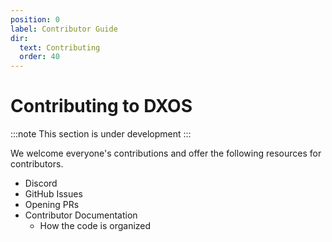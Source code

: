 ```yaml
---
position: 0
label: Contributor Guide
dir:
  text: Contributing
  order: 40
---
```


# Contributing to DXOS

:::note
This section is under development
:::

We welcome everyone's contributions and offer the following resources for contributors.

*   Discord
*   GitHub Issues
*   Opening PRs
*   Contributor Documentation
    *   How the code is organized
